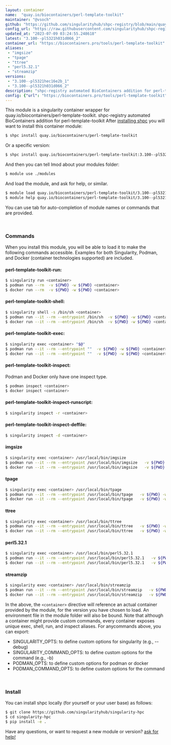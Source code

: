 ```yaml
---
layout: container
name:  "quay.io/biocontainers/perl-template-toolkit"
maintainer: "@vsoch"
github: "https://github.com/singularityhub/shpc-registry/blob/main/quay.io/biocontainers/perl-template-toolkit/container.yaml"
config_url: "https://raw.githubusercontent.com/singularityhub/shpc-registry/main/quay.io/biocontainers/perl-template-toolkit/container.yaml"
updated_at: "2023-07-09 03:24:55.248618"
latest: "3.100--pl5321h031d066_2"
container_url: "https://biocontainers.pro/tools/perl-template-toolkit"
aliases:
 - "imgsize"
 - "tpage"
 - "ttree"
 - "perl5.32.1"
 - "streamzip"
versions:
 - "3.100--pl5321hec16e2b_1"
 - "3.100--pl5321h031d066_2"
description: "shpc-registry automated BioContainers addition for perl-template-toolkit"
config: {"url": "https://biocontainers.pro/tools/perl-template-toolkit", "maintainer": "@vsoch", "description": "shpc-registry automated BioContainers addition for perl-template-toolkit", "latest": {"3.100--pl5321h031d066_2": "sha256:c73d964478aa17cb680a89b03acd8f37c1882fb87c5c4d83553a3defe7960b21"}, "tags": {"3.100--pl5321hec16e2b_1": "sha256:f5424fe22b4d38393532e47778ad65dd06f776b2aa8d6bd0978a0b5b26ec11e4", "3.100--pl5321h031d066_2": "sha256:c73d964478aa17cb680a89b03acd8f37c1882fb87c5c4d83553a3defe7960b21"}, "docker": "quay.io/biocontainers/perl-template-toolkit", "aliases": {"imgsize": "/usr/local/bin/imgsize", "tpage": "/usr/local/bin/tpage", "ttree": "/usr/local/bin/ttree", "perl5.32.1": "/usr/local/bin/perl5.32.1", "streamzip": "/usr/local/bin/streamzip"}}
---
```


This module is a singularity container wrapper for quay.io/biocontainers/perl-template-toolkit.
shpc-registry automated BioContainers addition for perl-template-toolkit
After [installing shpc](#install) you will want to install this container module:


```bash
$ shpc install quay.io/biocontainers/perl-template-toolkit
```

Or a specific version:

```bash
$ shpc install quay.io/biocontainers/perl-template-toolkit:3.100--pl5321h031d066_2
```

And then you can tell lmod about your modules folder:

```bash
$ module use ./modules
```

And load the module, and ask for help, or similar.

```bash
$ module load quay.io/biocontainers/perl-template-toolkit/3.100--pl5321h031d066_2
$ module help quay.io/biocontainers/perl-template-toolkit/3.100--pl5321h031d066_2
```

You can use tab for auto-completion of module names or commands that are provided.

<br>

### Commands

When you install this module, you will be able to load it to make the following commands accessible.
Examples for both Singularity, Podman, and Docker (container technologies supported) are included.

#### perl-template-toolkit-run:

```bash
$ singularity run <container>
$ podman run --rm  -v ${PWD} -w ${PWD} <container>
$ docker run --rm  -v ${PWD} -w ${PWD} <container>
```

#### perl-template-toolkit-shell:

```bash
$ singularity shell -s /bin/sh <container>
$ podman run --it --rm --entrypoint /bin/sh  -v ${PWD} -w ${PWD} <container>
$ docker run --it --rm --entrypoint /bin/sh  -v ${PWD} -w ${PWD} <container>
```

#### perl-template-toolkit-exec:

```bash
$ singularity exec <container> "$@"
$ podman run --it --rm --entrypoint ""  -v ${PWD} -w ${PWD} <container> "$@"
$ docker run --it --rm --entrypoint ""  -v ${PWD} -w ${PWD} <container> "$@"
```

#### perl-template-toolkit-inspect:

Podman and Docker only have one inspect type.

```bash
$ podman inspect <container>
$ docker inspect <container>
```

#### perl-template-toolkit-inspect-runscript:

```bash
$ singularity inspect -r <container>
```

#### perl-template-toolkit-inspect-deffile:

```bash
$ singularity inspect -d <container>
```


#### imgsize

```bash
$ singularity exec <container> /usr/local/bin/imgsize
$ podman run --it --rm --entrypoint /usr/local/bin/imgsize   -v ${PWD} -w ${PWD} <container> -c " $@"
$ docker run --it --rm --entrypoint /usr/local/bin/imgsize   -v ${PWD} -w ${PWD} <container> -c " $@"
```


#### tpage

```bash
$ singularity exec <container> /usr/local/bin/tpage
$ podman run --it --rm --entrypoint /usr/local/bin/tpage   -v ${PWD} -w ${PWD} <container> -c " $@"
$ docker run --it --rm --entrypoint /usr/local/bin/tpage   -v ${PWD} -w ${PWD} <container> -c " $@"
```


#### ttree

```bash
$ singularity exec <container> /usr/local/bin/ttree
$ podman run --it --rm --entrypoint /usr/local/bin/ttree   -v ${PWD} -w ${PWD} <container> -c " $@"
$ docker run --it --rm --entrypoint /usr/local/bin/ttree   -v ${PWD} -w ${PWD} <container> -c " $@"
```


#### perl5.32.1

```bash
$ singularity exec <container> /usr/local/bin/perl5.32.1
$ podman run --it --rm --entrypoint /usr/local/bin/perl5.32.1   -v ${PWD} -w ${PWD} <container> -c " $@"
$ docker run --it --rm --entrypoint /usr/local/bin/perl5.32.1   -v ${PWD} -w ${PWD} <container> -c " $@"
```


#### streamzip

```bash
$ singularity exec <container> /usr/local/bin/streamzip
$ podman run --it --rm --entrypoint /usr/local/bin/streamzip   -v ${PWD} -w ${PWD} <container> -c " $@"
$ docker run --it --rm --entrypoint /usr/local/bin/streamzip   -v ${PWD} -w ${PWD} <container> -c " $@"
```



In the above, the `<container>` directive will reference an actual container provided
by the module, for the version you have chosen to load. An environment file in the
module folder will also be bound. Note that although a container
might provide custom commands, every container exposes unique exec, shell, run, and
inspect aliases. For anycommands above, you can export:

 - SINGULARITY_OPTS: to define custom options for singularity (e.g., --debug)
 - SINGULARITY_COMMAND_OPTS: to define custom options for the command (e.g., -b)
 - PODMAN_OPTS: to define custom options for podman or docker
 - PODMAN_COMMAND_OPTS: to define custom options for the command

<br>

### Install

You can install shpc locally (for yourself or your user base) as follows:

```bash
$ git clone https://github.com/singularityhub/singularity-hpc
$ cd singularity-hpc
$ pip install -e .
```

Have any questions, or want to request a new module or version? [ask for help!](https://github.com/singularityhub/singularity-hpc/issues)
